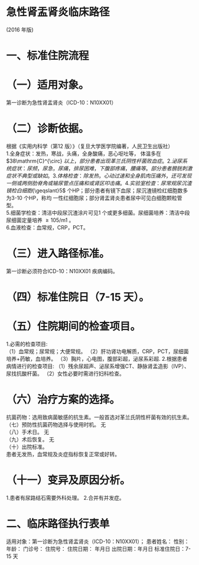 # 急性肾盂肾炎临床路径  
(2016 年版)  
# 一、标准住院流程  
# （一）适用对象。  
第一诊断为急性肾盂肾炎（ICD-10：N10XX01）  
# （二）诊断依据。  
根据《实用内科学（第12 版）》（复旦大学医学院编著，人民卫生出版社）  
1.全身症状：发热，寒战，头痛，全身酸痛，恶心呕吐等， 体温多在 $38\mathrm{C}^{\circ} $以上，部分患者出现革兰氏阴性杆菌败血症。  
2.泌尿系统症状：尿频，尿急，尿痛，排尿困难，下腹部疼痛，腰痛等。部分患者膀胱刺激症状不典型或缺如。  
3.体格检查：除发热，心动过速和全身肌肉压痛外，还可发现一侧或两侧肋脊角或输尿管点压痛和或肾区叩击痛。  
4.实验室检查：尿常规尿沉渣镜检白细胞${\geqslant}5$ 个HP；部分患者有镜下血尿；尿沉渣镜检红细胞数多为3-10 个HP，称均 一性红细胞尿；部分肾盂肾炎患者尿中可见白细胞颗粒管型。  
5.细菌学检查：清洁中段尿沉渣涂片可见1 个或更多细菌。尿细菌培养：清洁中段尿细菌定量培养 ${\geqslant}105/\mathrm{m}1$ 。  
6.血液检查：血常规，CRP，PCT。  
# （三）进入路径标准。  
第一诊断必须符合ICD-10：N10XX01 疾病编码。  
# （四）标准住院日（7-15 天）。  
# （五）住院期间的检查项目。  
1.必需的检查项目:  
（1）血常规；尿常规；大便常规。 （2）肝功肾功电解质，CRP，PCT，尿细菌培养$+$药敏，血培养。 （3）胸片，心电图，腹部彩超，泌尿系彩超. 2.根据患者病情进行的检查项目: （1）残余尿超声、泌尿系增强CT、静脉肾盂造影（IVP）、尿找抗酸杆菌。 （2）女性必要时需进行妇科检查。  
# （六）治疗方案的选择。  
抗菌药物：选用致病菌敏感的抗生素。一般首选对革兰氏阴性杆菌有效的抗生素。  
（七）预防性抗菌药物选择与使用时机。 无  
（八）手术日。 无  
（九）术后恢复。 无  
（十）出院标准。  
患者无发热，血常规及炎症指标恢复正常或好转。  
# （十一）变异及原因分析。  
1.患者有尿路结石需要外科处理。 
2.合并有并发症。  
# 二、临床路径执行表单  
适用对象：第一诊断为急性肾盂肾炎（ICD-10：N10XX01）；      患者姓名：  性别： 年龄： 门诊号：  住院号：      住院日期： 年月日  出院日期：年月日  标准住院日：7-15 天  
